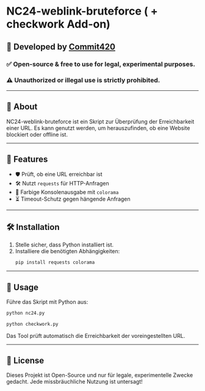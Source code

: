 # NC24-weblink-bruteforce ( + checkwork Add-on)

## 📌 Developed by [Commit420](https://github.com/Commit420)

### ✅ Open-source & free to use for legal, experimental purposes.
### ⚠️ Unauthorized or illegal use is strictly prohibited.

---

## 🔹 About
NC24-weblink-bruteforce ist ein Skript zur Überprüfung der Erreichbarkeit einer URL. Es kann genutzt werden, um herauszufinden, ob eine Website blockiert oder offline ist.

---

## 🚀 Features
- 🛡️ Prüft, ob eine URL erreichbar ist
- 🛠️ Nutzt `requests` für HTTP-Anfragen
- 🎨 Farbige Konsolenausgabe mit `colorama`
- ⏳ Timeout-Schutz gegen hängende Anfragen

---

## 🛠️ Installation
1. Stelle sicher, dass Python installiert ist.
2. Installiere die benötigten Abhängigkeiten:
   ```bash
   pip install requests colorama
   ```

---

## 📌 Usage
Führe das Skript mit Python aus:
```bash
python nc24.py
```

```bash
python checkwork.py
```
Das Tool prüft automatisch die Erreichbarkeit der voreingestellten URL.

---

## 📝 License
Dieses Projekt ist Open-Source und nur für legale, experimentelle Zwecke gedacht. Jede missbräuchliche Nutzung ist untersagt!

